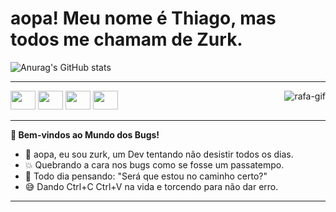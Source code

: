 # aopa! Meu nome é Thiago, mas todos me chamam de Zurk.
![Anurag's GitHub stats](https://github-readme-stats.vercel.app/api?username=zurkkk&show_icons=true&theme=radical)
<hr> 
<div class="image-container">
  <img src="https://cdn.jsdelivr.net/gh/devicons/devicon@latest/icons/css3/css3-original.svg" height="30" width="40"/>
  <img src="https://cdn.jsdelivr.net/gh/devicons/devicon@latest/icons/html5/html5-original.svg" height="30" width="40"/>
  <img src="https://cdn.jsdelivr.net/gh/devicons/devicon@latest/icons/python/python-original.svg" height="30" width="40"/>
  <img src="https://cdn.jsdelivr.net/gh/devicons/devicon@latest/icons/javascript/javascript-original.svg" height="30" width="40"/>
  <img align="right" alt="rafa-gif" src="https://i.pinimg.com/236x/65/7c/1c/657c1cb9fba4de5ff2166c282d323656.jpg">
</div>
<hr>

   **🤯 Bem-vindos ao Mundo dos Bugs!**

 - 🥴 aopa, eu sou zurk, um Dev tentando não desistir todos os dias.
 - 💥 Quebrando a cara nos bugs como se fosse um passatempo.
 - 🤔 Todo dia pensando: "Será que estou no caminho certo?"
 - 😅 Dando Ctrl+C Ctrl+V na vida e torcendo para não dar erro.

<hr>
